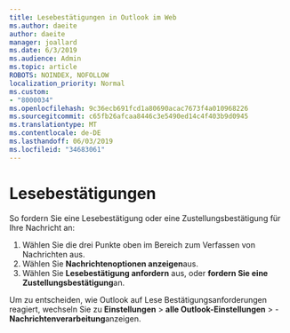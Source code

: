 ```yaml
---
title: Lesebestätigungen in Outlook im Web
ms.author: daeite
author: daeite
manager: joallard
ms.date: 6/3/2019
ms.audience: Admin
ms.topic: article
ROBOTS: NOINDEX, NOFOLLOW
localization_priority: Normal
ms.custom:
- "8000034"
ms.openlocfilehash: 9c36ecb691fcd1a80690acac7673f4a010968226
ms.sourcegitcommit: c65fb26afcaa8446c3e5490ed14c4f403b9d0945
ms.translationtype: MT
ms.contentlocale: de-DE
ms.lasthandoff: 06/03/2019
ms.locfileid: "34683061"
---
```

# <a name="read-receipts"></a>Lesebestätigungen

So fordern Sie eine Lesebestätigung oder eine Zustellungsbestätigung für Ihre Nachricht an: 

1. Wählen Sie die drei Punkte oben im Bereich zum Verfassen von Nachrichten aus.
1. Wählen Sie **Nachrichtenoptionen anzeigen**aus.
1. Wählen Sie **Lesebestätigung anfordern** aus, oder **fordern Sie eine Zustellungsbestätigung**an.

Um zu entscheiden, wie Outlook auf Lese Bestätigungsanforderungen reagiert, wechseln Sie zu **Einstellungen** > **alle Outlook-Einstellungen** > -**Nachrichtenverarbeitung**anzeigen.